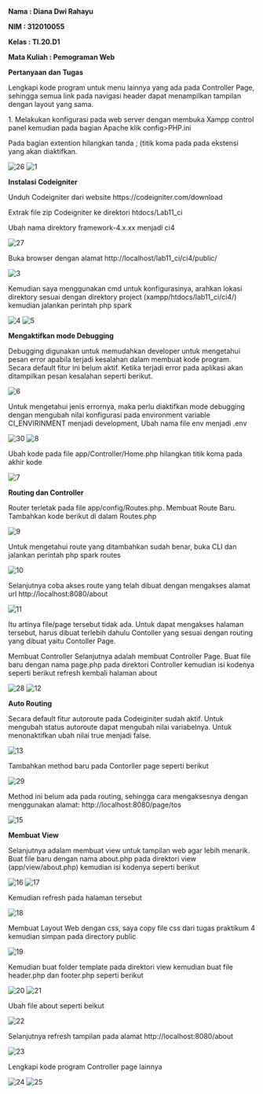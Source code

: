 <b> Nama : Diana Dwi Rahayu
<p> NIM : 312010055
<p> Kelas : TI.20.D1
<p> Mata Kuliah : Pemograman Web
<p>Pertanyaan dan Tugas </b>
<p> Lengkapi kode program untuk menu lainnya yang ada pada Controller Page, sehingga semua link pada navigasi header dapat menampilkan tampilan dengan layout yang
sama.
<p> 1. Melakukan konfigurasi pada web server dengan membuka Xampp control panel kemudian pada bagian Apache klik config>PHP.ini
<p> Pada bagian extention hilangkan tanda ; (titik koma pada pada ekstensi yang akan diaktifkan.

![26](https://user-images.githubusercontent.com/101866805/172610099-0c9dcac1-352c-433f-a485-0fb2063d0ca9.png)
![1](https://user-images.githubusercontent.com/101866805/172610696-1013be73-58c4-4eda-b064-f20518d32218.png)
<p> <b> Instalasi Codeigniter </b>
<p> Unduh Codeigniter dari website https://codeigniter.com/download
<p> Extrak file zip Codeigniter ke direktori htdocs/Lab11_ci
<p> Ubah nama direktory framework-4.x.xx menjadi ci4

![27](https://user-images.githubusercontent.com/101866805/172611353-9994309f-3c92-48c1-958b-315fd1c2a68c.png)
<p> Buka browser dengan alamat http://localhost/lab11_ci/ci4/public/

![3](https://user-images.githubusercontent.com/101866805/172611393-624643d9-78e3-4c59-a045-0fe06e08c905.png)
<p> Kemudian saya menggunakan cmd untuk konfigurasinya, arahkan lokasi direktory sesuai dengan direktory project (xampp/htdocs/lab11_ci/ci4/) kemudian jalankan perintah php spark

![4](https://user-images.githubusercontent.com/101866805/172612028-1b18c339-382d-4fb9-9c6c-f2ca0153a535.png)
![5](https://user-images.githubusercontent.com/101866805/172612068-e615b58e-0c44-444e-a3e2-67d651a14e34.png)
<p> <b> Mengaktifkan mode Debugging </b>
<p> Debugging digunakan untuk memudahkan developer untuk mengetahui pesan error apabila terjadi kesalahan dalam membuat kode program. Secara default fitur ini belum aktif. Ketika terjadi error pada aplikasi akan ditampilkan pesan kesalahan seperti berikut.

![6](https://user-images.githubusercontent.com/101866805/172612657-cc906b82-f73c-4d32-b717-ba50652d7bbc.png)
<p> Untuk mengetahui jenis errornya, maka perlu diaktifkan mode debugging dengan mengubah nilai konfigurasi pada environment variable CI_ENVIRINMENT menjadi development, Ubah nama file env menjadi .env

![30](https://user-images.githubusercontent.com/101866805/172618706-69224621-3a26-46ad-89f9-67a7cb059ae9.png)
![8](https://user-images.githubusercontent.com/101866805/172612674-dfb545ba-bb8c-49ff-9a2e-f3d899513c64.png)
<p> Ubah kode pada file app/Controller/Home.php hilangkan titik koma pada akhir kode

![7](https://user-images.githubusercontent.com/101866805/172613147-25eaf01e-b0e1-42ef-b7ff-c6d1dc658af3.png)
<p> <b> Routing dan Controller </b>
<p> Router terletak pada file app/config/Routes.php. Membuat Route Baru. Tambahkan kode berikut di dalam Routes.php

![9](https://user-images.githubusercontent.com/101866805/172613687-d980600f-73bf-4fa1-a627-2e47102e4152.png)
<p> Untuk mengetahui route yang ditambahkan sudah benar, buka CLI dan jalankan perintah php spark routes

![10](https://user-images.githubusercontent.com/101866805/172613961-70368eb1-a57b-4f16-9d7b-db86352ca6a0.png)
<p> Selanjutnya coba akses route yang telah dibuat dengan mengakses alamat url http://localhost:8080/about

![11](https://user-images.githubusercontent.com/101866805/172614086-d1a51b2e-2f76-4f24-84dc-baa4b88c5cf7.png)
<p> Itu artinya file/page tersebut tidak ada. Untuk dapat mengakses halaman tersebut, harus dibuat terlebih dahulu Contoller yang sesuai dengan routing yang dibuat yaitu Contoller Page.
<p> Membuat Controller Selanjutnya adalah membuat Controller Page. Buat file baru dengan nama page.php pada direktori Controller kemudian isi kodenya seperti berikut refresh kembali halaman about

![28](https://user-images.githubusercontent.com/101866805/172614846-149f6eda-298d-4508-9322-2c02d2d010d4.png)
![12](https://user-images.githubusercontent.com/101866805/172615003-c2ad93e9-2a39-4ffe-b19e-c58e85305f4e.png)
<p> <b> Auto Routing </b>
<p> Secara default fitur autoroute pada Codeiginiter sudah aktif. Untuk mengubah status autoroute dapat mengubah nilai variabelnya. Untuk menonaktifkan ubah nilai true menjadi false.

![13](https://user-images.githubusercontent.com/101866805/172615440-40d507a8-f714-408c-ac93-e1a9816af168.png)
<p> Tambahkan method baru pada Contorller page seperti berikut

![29](https://user-images.githubusercontent.com/101866805/172615682-867896c1-a53c-47e9-86d7-819601b22bf9.png)
<p> Method ini belum ada pada routing, sehingga cara mengaksesnya dengan menggunakan alamat: http://localhost:8080/page/tos

![15](https://user-images.githubusercontent.com/101866805/172615861-40b6856b-a4e8-44e5-8525-7136ab9d0c70.png)
<p> <b> Membuat View </b>
<p> Selanjutnya adalam membuat view untuk tampilan web agar lebih menarik. Buat file baru dengan nama about.php pada direktori view (app/view/about.php) kemudian isi
kodenya seperti berikut

![16](https://user-images.githubusercontent.com/101866805/172616425-6ee8b22c-9d4f-4239-8214-24d78e8e0cc3.png)
![17](https://user-images.githubusercontent.com/101866805/172616439-fba47588-9fea-4caa-b8d6-9729f0b591f9.png)
<p> Kemudian refresh pada halaman tersebut

![18](https://user-images.githubusercontent.com/101866805/172616542-2ef5197e-e818-42d2-9f46-e3c6accd5809.png)
<p> Membuat Layout Web dengan css, saya copy file css dari tugas praktikum 4 kemudian simpan pada directory public

![19](https://user-images.githubusercontent.com/101866805/172617114-60c3c261-e752-49c3-965e-7d9d54b807ff.png)
<p> Kemudian buat folder template pada direktori view kemudian buat file header.php dan footer.php seperti berikut

![20](https://user-images.githubusercontent.com/101866805/172617275-05f08839-d29b-4c37-af54-cd0ba514b9d1.png)
![21](https://user-images.githubusercontent.com/101866805/172617298-5f87b553-69d8-4f5f-9787-a25abc715f4c.png)
<p> Ubah file about seperti beikut 

![22](https://user-images.githubusercontent.com/101866805/172617482-eafc63eb-5ad7-4c8d-9f24-807ec09ab23c.png)
<p> Selanjutnya refresh tampilan pada alamat http://localhost:8080/about

![23](https://user-images.githubusercontent.com/101866805/172617570-f2c87190-a9e0-42c9-b104-43bf75fc6a94.png)
<p> Lengkapi kode program Controller page lainnya

![24](https://user-images.githubusercontent.com/101866805/172617752-c927ddbf-76a8-464a-beb1-ab9adea6104a.png)
![25](https://user-images.githubusercontent.com/101866805/172617763-2db79ed6-885b-4ae1-a976-428f57126a12.png)
